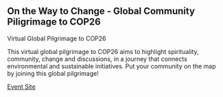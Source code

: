 ## On the Way to Change - Global Community Piligrimage to COP26

Virtual Global Pilgrimage to COP26

This virtual global pilgrimage to COP26 aims to highlight spirituality, community, change and discussions, in a journey that connects environmental and sustainable initiatives. Put your community on the map by joining this global pilgrimage!  

[Event Site](https://cop26.ecojesuit.com/on-the-way-to-change/)
